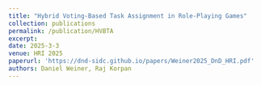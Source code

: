 ```yaml
---
title: "Hybrid Voting-Based Task Assignment in Role-Playing Games"
collection: publications
permalink: /publication/HVBTA
excerpt:
date: 2025-3-3
venue: HRI 2025
paperurl: 'https://dnd-sidc.github.io/papers/Weiner2025_DnD_HRI.pdf'
authors: Daniel Weiner, Raj Korpan
---
```

